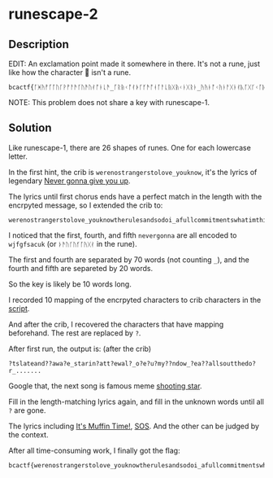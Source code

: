 # runescape-2

## Description

EDIT: An exclamation point made it somewhere in there. It's not a rune, just like how the character 🤪 isn't a rune.
```
bcactf{ᚪᚸᚤᚡᚵᚪᚢᚴᚹᚡᚨᚫᚴᚢᚫᚢᚰᚩᚭᚳᚫ_ᚵᚱᚥᚲᚩᚰᚧᚴᚶᚫᚩᚮᚪᚨᚳᚥᚷᚥᚲᚭᚷᚱᚭ_ᚤᚤᚭᚩᚲᚤᚭᚨᚷᚭᚰᚣᚪᚷᚴᚲᚪᚣᚳᚸᚷᚣᚷᚪᚶᚦᚩᚬᚨᚮᚳᚤ_ᚮᚥᚨᚰᚭᚱᚸᚩᚵᚢᚶᚲᚴᚹᚷᚬᚭᚫᚩᚪᚬᚵᚬᚩᚭᚮᚥᚡᚩᚥᚭᚠ_ᚶᚵᚴᚭᚧᚳᚤᚩᚤᚵᚴᚨᚧᚡᚶᚵᚪᚶᚰᚧᚶᚫᚰᚸᚴᚪᚷᚩᚶ_ᚫᚭᚹᚲᚲᚷᚱᚲᚷᚮᚥᚨᚠᚨᚷᚴᚢᚫᚢᚥᚷᚥ_ᚦᚫᚢᚴᚢᚶᚪᚤᚷᚰᚭᚳᚢᚴᚣᚳᚵᚭᚱ_ᚬᚨᚮᚸᚤᚮᚳᚩᚤᚵᚲᚨᚲᚵᚱᚥᚹᚪᚵᚷ_ᚬᚨᚮᚸᚤᚮᚳᚩᚤᚵᚹᚠᚨᚲᚤᚵᚪᚩᚦᚵᚬᚮᚠᚸᚭᚡᚩᚢᚮᚥᚨ_ᚦᚫᚢᚴᚢᚶᚪᚤᚷᚰᚫᚸᚧᚴᚣᚳᚵᚹᚢᚷ_ᚦᚫᚢᚴᚢᚶᚪᚤᚷᚰᚲᚸᚵᚦᚵᚳᚴᚣᚠᚢ_ᚦᚫᚢᚴᚢᚶᚪᚤᚷᚰᚹᚫᚡᚸᚱᚱᚦᚪᚵᚬᚮᚷᚱᚤᚸᚠᚪᚭ_ᚨᚴᚲᚧᚲᚧᚡᚤᚩᚦᚨᚦᚡᚪᚲᚲᚡ_ᚫᚢᚥᚢᚶᚦᚥᚲᚧᚸᚢᚷᚵᚵᚲᚴ_ᚭᚪᚴᚲᚪᚨᚬᚠᚤᚸᚨᚷᚱᚳ_ᚢᚷᚥᚸᚣᚡᚧᚡᚭᚵᚪᚢᚷᚪᚢᚮᚭᚰᚤ_ᚲᚳᚪᚤᚲᚢᚴᚯᚸᚳᚢᚳᚵᚤᚸ_ᚰᚦᚠᚲᚭᚷᚷᚣᚬᚲᚹᚹᚸᚧᚴᚴᚧᚮᚪᚠᚢ_ᚸᚧᚬᚵᚸᚧᚮᚴᚲᚰᚮ_ᚤᚡᚡᚲᚹᚷᚦᚡᚷᚹᚷᚸᚭᚬᚠ_ᚤᚪᚲᚲᚫᚬᚠᚴᚭᚶᚶᚷᚨᚬᚱᚡᚰᚨᚸ_ᚴᚪᚱᚩᚭᚰᚳᚯᚦᚸᚢᚷᚢᚥᚨᚦᚠ_ᚨᚱᚹᚨᚳᚥᚧᚰᚩᚯᚰᚵᚱᚫᚢ_ᚩᚵᚲᚴᚳᚯᚦᚸᚳᚢᚴᚲᚳᚪᚭᚱᚨᚩ_ᚷᚧᚤᚥᚤᚰᚷᚲᚧᚭᚫᚣᚰᚢᚢᚹᚭᚦᚱᚰᚨ_ᚹᚭᚤᚱᚧᚸᚦᚲᚸᚳᚣᚮᚦᚢᚨᚲ_ᚯᚱᚳᚷᚪᚤᚩᚷᚲᚫᚸᚳᚷᚨᚠᚦᚥᚣᚫᚫ_ᚦᚥᚱᚫᚦᚤᚫᚥᚣᚪᚯᚧᚷᚨᚳᚷᚢᚢᚨᚲᚷᚱᚳᚵᚢᚴᚲᚠᚹᚡᚸᚴᚸᚹᚪᚵᚷᚴᚶᚫᚭᚧᚢᚨᚷᚷᚸᚭᚰᚨᚮᚥᚡᚫᚢᚸᚲᚢᚹ_ᚥᚬᚬᚡᚧᚮᚱᚥᚮᚨᚲᚰᚳᚴᚢᚪᚰᚴᚶᚦᚥᚭᚧᚱᚩ_ᚫᚭᚴᚠᚶᚫᚨᚱᚹᚨᚳᚢᚥᚣᚡᚯᚮ_ᚧᚷᚤᚢᚨᚮᚰᚦᚲᚧᚴᚡᚸᚵᚲ_ᚨᚦᚤᚷᚲᚭᚭᚵᚥ_ᚴᚵᚰᚡᚸᚲᚡᚰᚤᚣᚭᚦᚣᚸᚨ_ᚲᚨᚩᚷᚢᚢᚤᚨᚱᚰᚬᚨᚸᚷᚣᚪ_ᚧᚡᚣᚪᚲᚨᚸᚫᚠᚬᚳᚣᚱᚳᚯ_ᚢᚪᚨᚠᚢᚲᚶᚵᚴᚭᚧᚳᚤᚩᚤᚵᚥᚸᚫ_ᚣᚴᚣᚫᚪᚬᚲᚫᚣᚠᚵᚲᚭᚱᚡᚬᚲ_ᚱᚴᚫᚲᚭᚡᚷᚢᚢᚤᚨᚱᚰᚬᚨᚸᚷᚣᚪ_ᚪᚰᚳᚫᚵᚱᚥᚢᚠᚦᚵᚦᚠᚰᚤᚡᚲᚰᚪᚦᚵᚷ_ᚸᚪᚲᚨᚲᚤᚴᚨᚲᚥᚸᚫᚷᚡᚡ_ᚰᚲᚮᚴᚭᚱᚳᚯᚠᚱᚭᚪᚸᚸᚴᚣᚯᚲᚶ_ᚭᚰᚳᚥᚩᚲᚫᚸᚫᚡᚧ_ᚤᚡᚱᚴᚡᚨᚪᚲᚶ_ᚰᚤᚧᚪᚴᚡᚨᚧᚲᚭᚸᚫᚢᚪᚱᚤᚣᚡᚮᚥᚸᚢᚷᚹᚩᚶᚫᚤ_ᚬᚧᚴᚤᚡᚱᚤᚰᚭᚳᚦ_ᚳᚪᚱᚢᚴᚲᚴᚸᚵᚸ_ᚭᚸᚳᚨᚮᚥᚨᚪᚯᚲᚠᚲᚨᚳᚢ_ᚹᚴᚣᚣᚵᚱᚥᚩᚣᚥᚸᚬᚨᚯᚭ_ᚳᚥᚰᚪᚬᚵᚴᚸᚢᚲᚸᚪᚠ_ᚨᚸᚲᚴᚹᚬᚭᚮᚢᚨᚠᚷᚴᚡᚸᚯᚪᚱᚭᚵᚢᚮᚥᚨᚪᚫᚹᚮᚡᚫᚢᚨᚥᚬᚸᚨᚫᚷᚣᚧᚵᚢᚨᚵᚹᚸᚭᚧᚡᚫᚪᚰᚷᚢᚫᚭᚩᚴᚪᚨᚤᚷᚴᚭᚭᚭ_ᚮᚥᚡᚵᚷᚡᚴᚭᚦᚫᚬᚭᚲᚰᚲᚪᚵᚲᚴᚬᚨᚮᚴᚷᚸᚣᚳᚴᚸᚲᚡᚸᚤᚨᚤᚭᚷᚴᚣᚰᚬᚨᚩᚩᚦᚶᚪᚴ_ᚶᚫᚵᚥᚡᚠᚡᚰᚥᚯᚡᚲᚣᚴᚣᚱᚪᚰᚶᚰᚹᚵᚸᚤᚭᚶᚶᚷᚷᚭᚰ_ᚳᚲᚷᚮᚳᚦᚤᚫᚭᚦᚸᚯᚳᚩᚮᚷᚤᚴᚨᚪᚫᚶᚶᚰᚠᚳᚪᚩᚣ_ᚡᚨᚷᚧᚷᚨᚩᚷᚪᚢᚦᚳᚠᚡᚪᚱᚩᚰᚴᚠᚹᚭᚪᚵᚵᚩᚩᚰᚴᚡᚸᚨᚫᚳᚸᚤᚡᚱᚠᚢᚡᚷ_ᚲᚨᚩᚠᚪᚭᚸᚫᚨᚲᚮᚴᚢᚬᚷᚱᚨᚢᚳᚫᚦᚮᚨᚷᚥᚰᚴᚬᚣᚲᚣᚡᚲᚬᚷᚷᚴᚢᚪᚲᚰᚠᚱᚢ_ᚰᚴᚵᚴᚰᚷᚲᚧᚭᚫᚢᚴᚵᚴᚰᚷᚲᚧᚭᚫᚢᚴᚵᚴᚹᚷᚬᚨᚮᚩᚦᚶᚪᚴᚹᚷᚸᚤᚡ_ᚷᚳᚴᚥᚨᚴᚠᚬᚨᚹᚷᚢᚪᚪᚶᚫᚲᚰᚯᚵᚧᚷᚵᚨᚴᚶᚵᚸᚧᚵᚫᚨᚥᚮᚢ_ᚰᚫᚩᚴᚵᚴᚤᚵᚲᚹᚨᚡᚸᚳᚩᚠᚢᚰᚫᚢᚹᚲᚰᚧᚷᚨᚳᚲᚵᚵᚨᚡᚬᚦᚷᚰᚩᚰᚧ_ᚵᚣᚵᚸᚹᚭᚰᚶᚬᚲᚦᚩᚰᚩᚡᚡᚵᚴᚱᚲᚴᚲᚥᚰᚧᚵᚴᚲᚪᚵᚯᚸᚨᚭᚢᚱᚥᚷ!_ᚵᚲᚹᚨᚳᚯᚭᚦᚤᚸᚪᚵᚬᚮᚳᚮᚭᚲᚳᚢᚥᚱᚲᚨᚸᚭᚳᚲᚰᚨᚱᚵᚵᚨ_ᚲᚣᚴᚢᚨᚳᚤᚥᚭᚥᚬᚫᚴᚲᚤᚩᚦᚴᚡᚨᚵᚸᚧᚡᚳᚲᚢᚩᚲᚶᚳᚮᚶᚵᚪᚦᚤᚴᚡᚨᚰᚲᚯᚡ_ᚢᚷᚮᚧᚰᚹᚢᚣᚱᚥᚰᚢᚴᚲᚹᚨᚯᚲᚨᚱᚱᚦᚪᚷᚶᚦᚷᚬᚭᚧᚤᚲ_ᚨᚦᚷᚣᚴᚣᚡᚸᚢᚦᚬᚪᚢᚰᚳᚡᚸᚣᚨᚡᚱᚵᚴᚠᚯᚲᚨᚩᚰᚶᚪᚷᚠᚠᚫᚱᚭᚭᚵᚸᚰᚳᚹᚹ_ᚷᚲᚥᚱᚷᚡᚨᚲᚥᚣᚨᚸᚷᚵᚩᚷᚩᚥᚹᚪᚫᚲᚸᚸᚢᚪᚭᚫᚡ_ᚤᚸᚯᚶᚵᚪᚶᚪᚵᚹᚫᚫᚭᚱᚴ_ᚢᚷᚱᚱᚦᚨᚣᚱᚧᚰᚠᚣᚨᚷᚥᚹᚭᚩᚴᚴᚰ_ᚢᚵᚥᚴᚸᚵᚸᚭᚧᚱᚷᚥᚷᚰᚭᚸᚬᚨᚭᚧᚠᚹᚴᚶᚦᚧᚰᚹ_ᚱᚸᚪᚭᚷᚥᚣᚰᚠᚴᚡᚹᚠᚤᚸᚰᚧᚸᚫᚱᚫᚬᚡᚰᚧ_ᚶᚤᚸᚯᚵᚡᚨᚡᚮᚥᚨᚪᚧᚰᚬᚡᚸᚵᚱᚩᚶᚦᚵᚸᚮᚦᚴᚲᚰᚤᚴᚶᚫᚱᚨᚩᚨᚲᚶᚢᚭᚠᚨᚷᚳᚲᚹ_ᚦᚦᚥᚬᚹᚨᚸᚴᚩᚧᚮᚦᚢᚨᚭᚯᚠᚴᚧᚳᚵᚱᚸᚫᚨᚵᚰᚤᚡᚰᚶᚥᚷᚩᚠᚯᚮᚢᚱᚩᚢᚷᚨᚦᚨᚧᚰᚬᚡᚩᚳ_ᚨᚮᚰᚦᚰᚸᚴᚪᚠᚪᚭᚢᚴᚣᚴᚦᚥᚦᚷᚸᚧᚨᚬᚫᚫᚱᚢᚫᚩᚪᚬᚴᚡᚨᚴᚯᚠᚡᚩᚥᚸᚥᚨᚦᚠᚲᚨᚩ_ᚷᚴᚰᚷᚴᚦᚫᚸᚠᚰᚠᚴᚸᚳᚳᚲᚪᚸᚯᚵᚪᚡᚦᚡᚢᚫᚭᚩᚴᚸᚢᚠᚤᚣᚨᚲᚲᚪᚳᚢᚰᚢᚨᚤᚢᚴᚭᚢᚴᚢᚫ_ᚰᚪᚮᚭᚠᚧᚷᚪᚡᚧᚪᚸᚲᚴᚶᚸᚯᚫᚥᚫᚢᚲᚵᚹᚹᚲᚬᚷᚡᚱᚪᚯᚲᚹᚲ_ᚪᚸᚯᚵᚪᚡᚦᚡᚢᚫᚭᚩᚴᚸᚢᚠᚤᚣᚨᚲᚲᚪᚳᚢᚰᚢᚨᚤᚢᚴᚭᚢᚴᚢᚫ_ᚦᚶᚲᚴᚪᚭᚶᚪᚡᚹᚪᚩᚵᚲᚴᚵᚵᚭᚪᚨᚷᚲ_ᚵᚠᚫᚬᚮᚥᚵᚪᚥᚴᚴᚠᚧᚫᚫᚡᚲᚰᚪᚣᚩᚢᚨᚠ_ᚬᚠᚪᚨᚢᚶᚥᚫᚠᚲᚬᚠᚵᚵᚢᚧᚷᚭᚰᚷᚰᚹ_ᚣᚨᚠᚴᚨᚥᚣᚨᚮᚲᚲᚳᚰᚴᚥᚤᚧᚴᚮᚡᚲᚨᚷᚦᚴᚭᚦᚭᚠ_ᚡᚧᚤᚩᚩᚲᚢᚴᚬᚰᚮᚢᚱᚪᚯᚲᚱᚠᚧᚡᚡᚲᚧᚷᚭᚱᚣᚪᚭᚨᚧᚷᚨᚵᚤᚸᚢᚪᚥᚩᚱᚥᚵᚴᚥᚷᚥ_ᚸᚠᚰᚨᚸᚵᚷᚪᚸᚦᚩᚠᚩᚮᚮᚫᚰᚪᚮᚭᚠᚧᚷᚪᚡᚧᚪᚸᚲᚴᚶᚸᚯᚫᚥᚫᚢᚲᚵᚹᚹᚲᚬᚷᚡᚱᚪᚯᚲᚹᚲ_ᚳᚦᚳᚲᚴᚷᚪᚩᚷᚣᚴᚩᚧᚵᚪᚸᚴᚱᚶᚤᚩᚬᚨᚰᚨᚵᚲᚦᚹᚣᚵᚮᚥᚡᚪᚩᚦᚲᚹᚭᚡᚰᚮᚲᚹᚠᚤᚸ_ᚶᚮᚭᚯᚧᚲᚨᚷᚦᚤᚷᚮᚡᚱᚦᚴᚭᚷᚹᚥᚨᚴᚠᚶᚴᚰᚳᚲᚪᚴᚡᚡᚨᚥᚮᚴᚰᚨᚥᚢᚴᚹᚳᚨᚴᚪᚳᚯᚪᚢᚠᚡᚬᚵ_ᚡᚧᚤᚩᚩᚲᚢᚴᚬᚰᚮᚢᚰᚪᚭᚮᚡᚷᚳᚦᚲᚭᚵᚣᚪᚳᚱᚱᚡᚰᚷᚸᚢᚷᚭᚷᚥᚨᚡᚫᚤᚵᚪᚩᚦᚵᚬᚮᚬᚸᚳᚷ_ᚷᚴᚰᚷᚴᚦᚫᚸᚠᚰᚠᚴᚸᚳᚳᚲᚪᚸᚯᚵᚪᚡᚦᚡᚢᚫᚭᚩᚴᚸᚢᚠᚤᚣᚨᚲᚲᚪᚳᚢᚰᚢᚨᚤᚢᚴᚭᚢᚴᚢᚫ_ᚰᚪᚮᚭᚠᚧᚷᚪᚡᚧᚪᚸᚲᚴᚶᚸᚯᚫᚥᚫᚢᚲᚵᚹᚹᚲᚬᚷᚡᚱᚪᚯᚲᚹᚲ_ᚬᚸᚳᚷᚧᚪᚸᚲᚴᚶᚸᚯᚷᚵᚩᚷᚷᚪᚰᚦᚧᚰᚬᚡᚩᚳ_ᚵᚲᚵᚣᚴᚡᚠᚤᚨᚣᚰᚢᚢᚹᚷᚲᚨᚠᚪᚳᚷᚱᚰᚪᚲᚮᚡᚰᚨᚡᚰᚬᚢᚪᚯ_ᚦᚳᚲᚠᚪᚭᚪᚢᚡᚡᚨᚴᚴᚳᚳ_ᚴᚲᚲᚷᚵᚸᚢᚥᚰᚣᚮᚤᚶᚦᚠᚮᚱᚢᚨᚳᚷ_ᚥᚯᚡᚬᚮᚥᚱᚰᚳᚪᚷᚭᚠᚥᚣᚵᚵᚩᚩᚰᚧ_ᚰᚲᚠᚤᚵᚬᚢᚥᚢᚪᚩᚱᚥᚧᚫᚷᚫᚴᚩᚶᚩᚡᚷᚭᚦᚩ}
```
NOTE: This problem does not share a key with runescape-1.

## Solution

Like runescape-1, there are 26 shapes of runes. One for each lowercase letter.

In the first hint, the crib is ```werenostrangerstolove_youknow```, it's the lyrics of legendary [Never gonna give you up](https://www.youtube.com/watch?v=dQw4w9WgXcQ).

The lyrics until first chorus ends have a perfect match in the length with the encrpyted message, so I extended the crib to:

```
werenostrangerstolove_youknowtherulesandsodoi_afullcommitmentswhatimthinkingof_youwouldntgetthisfromanyotherguy_ijustwannatellyouhowimfeeling_gottamakeyouunderstand_nevergonnagiveyouup_nevergonnaletyoudown_nevergonnarunaroundanddesertyou_nevergonnamakeyoucry_nevergonnasaygoodbye_nevergonnatellalieandhurtyou_
```

I noticed that the first, fourth, and fifth ```nevergonna``` are all encoded to ```wjfgfsacuk``` (or ```ᚦᚫᚢᚴᚢᚶᚪᚤᚷᚰ``` in the rune).

The first and fourth are separated by 70 words (not counting ```_```), and the fourth and fifth are separeted by 20 words.

So the key is likely be 10 words long.

I recorded 10 mapping of the encrpyted characters to crib characters in the [script](runescape-2.py).

And after the crib, I recovered the characters that have mapping beforehand. The rest are replaced by ```?```.

After first run, the output is: (after the crib)

```
?tslateand??awa?e_starin?att?ewal?_o?e?u?my??ndow_?ea??allsoutthedo?r_.......
```

Google that, the next song is famous meme [shooting star](https://www.youtube.com/watch?v=HrO9-j_zALg).

Fill in the length-matching lyrics again, and fill in the unknown words until all ```?``` are gone.

The lyrics including [It's Muffin Time!](https://www.youtube.com/watch?v=cGzujGfXrlI), [SOS](https://www.youtube.com/watch?v=kBU3RuqQkns). And the other can be judged by the context.

After all time-consuming work, I finally got the flag:

```
bcactf{werenostrangerstolove_youknowtherulesandsodoi_afullcommitmentswhatimthinkingof_youwouldntgetthisfromanyotherguy_ijustwannatellyouhowimfeeling_gottamakeyouunderstand_nevergonnagiveyouup_nevergonnaletyoudown_nevergonnarunaroundanddesertyou_nevergonnamakeyoucry_nevergonnasaygoodbye_nevergonnatellalieandhurtyou_itslateandimawake_staringatthewall_openupmywindow_headfallsoutthedoor_nooneelsearound_andashimmertakesmyeye_iliftmyhead_blindedbythesky_feelmyweightinfront_followingthesound_movesawaysofast_fallingtotheground_iknowwhatismoretocome_jumpbacktomyfeet_nowionlyseeaheadofme_chasingdownthestreetdownthestreetdownthestreetdownthestreet_givemylovetoashootingstar_butshemovessofast_thaticantkeepup_imchasing_haaaaaimamuffin_anditsmuffintime_whowantsamuffin_pleaseijustwannadie_heysomebodykillme_pleaseitsmuffintime_haveyouhadamuffintoday_iwannadiediedie_trytofindawordtosay_itsallmagic_alltheway_makethelaststepworththeclimb_itsallmagic_allthetime_stopyoursadness_stopyourmadness_automatically_prettysureatthispointyourequestioningmymusictastesoonemorelefttogo_thenextoneisntreallymusicbutitllbefuntofindright_heyheylookatheylookatmerightnow_iamgoingonanadventurebymyself_andthentheniwillnotstopfornothingatallyeah_andyoudbetterbelievecuzigotnothinbettertodah_whatwhatisthatwhatisthatthingrightthere_ishouldinvitehimtocomewithmetospace_wereoffwerereadytogettothespacerightnow_comewithmemyfriendletsgotofreakinspace!_wereinspaceanditsnotapleasantplace_theresnooxygenandthemeteorsllhityouintheface_heywatchouttheresanalieninhiscar_ifyouhithimhewillyellatusandthensueusincourt_hahailiedonemoreforrealthough_canyouhearmesos_helpmeputmymindtorest_twotimescleanagainimactinlow_apoundofweedandabagofblow_icanfeelyourlovepullinmeupfromtheundergroundand_idontneedmydrugswecouldbemorethanjustparttimelovers_icanfeelyourtouchpickinmeupfromtheundergroundand_idontneedmydrugswecouldbemorethanjustparttimelovers_wecouldbemorethanjustparttimelovers_wecouldbemorethanjustparttimelovers_igetrobbedofallmysleep_asmythoughtsbegintobleed_idletgobutidontknowhow_yeahidontknowhowbutineedtonow_icanfeelyourlovepullinmeupfromtheundergroundand_idontneedmydrugswecouldbemorethanjustparttimelovers_icanfeelyourtouchpickinmeupfromtheundergroundand_idontneedmydrugswecouldbemorethanjustparttimeloversayy_icanfeelyourtouchpickinmeupfromtheundergroundandyeah_idontneedmydrugswecouldbemorethanjustparttimelovers_wecouldbemorethanjustparttimelovers_yeahmorethanmorethanlovers_wecouldbemorethanjustparttimelovers_canyouhearmesos_helpmeputmymindtorest_okaythatsenoughfornow_asdffkhgshjfgkjhsdfkjahsgd}
```
